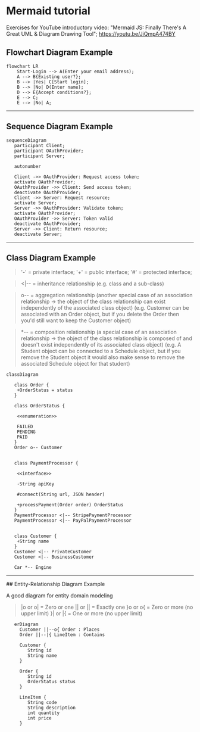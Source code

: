 
# Mermaid tutorial
Exercises for YouTube introductory video: "Mermaid JS: Finally There's A Great UML & Diagram Drawing Tool"; https://youtu.be/JiQmpA474BY



## Flowchart Diagram Example

```mermaid
flowchart LR
    Start-Login --> A(Enter your email address);
    A --> B{Existing user?};
    B --> |Yes| C[Start login];
    B --> |No| D(Enter name);
    D --> E{Accept conditions?};
    E --> C;
    E --> |No| A;
```

<hr>

## Sequence Diagram Example

```mermaid
sequenceDiagram
   participant Client;
   participant OAuthProvider;
   participant Server;

   autonumber

   Client ->> OAuthProvider: Request access token;
   activate OAuthProvider;
   OAuthProvider ->> Client: Send access token;
   deactivate OAuthProvider;
   Client ->> Server: Request resource;
   activate Server;
   Server ->> OAuthProvider: Validate token;
   activate OAuthProvider;
   OAuthProvider ->> Server: Token valid
   deactivate OAuthProvider;
   Server ->> Client: Return resource;
   deactivate Server;
```

<hr>

## Class Diagram Example

> '-' = private interface;
> '+' = public interface;
> '#' = protected interface;

> <|-- = inheritance relationship (e.g. class and a sub-class)

> o-- = aggregation relationship (another special case of an association relationship -> the object of the class relationship can exist independently of the associated class object) (e.g. Customer can be associated with an Order object, but if you delete the Order then you'd still want to keep the Customer object)

> *-- = composition relationship (a special case of an association relationship -> the object of the class relationship is composed of and doesn't exist independently of its associated class object) (e.g. A Student object can be connected to a Schedule object, but if you remove the Student object it would also make sense to remove the associated Schedule object for that student)

```mermaid
classDiagram

   class Order {
    +OrderStatus = status
   }

   class OrderStatus {
    
    <<enumeration>>
    
    FAILED
    PENDING
    PAID
   }
   Order o-- Customer


   class PaymentProcessor {
    
    <<interface>>
    
    -String apiKey
    
    #connect(String url, JSON header)

    +processPayment(Order order) OrderStatus
   }
   PaymentProcessor <|-- StripePaymentProcessor
   PaymentProcessor <|-- PayPalPaymentProcessor


   class Customer {
    +String name
   }
   Customer <|-- PrivateCustomer
   Customer <|-- BusinessCustomer

   Car *-- Engine
```

<hr>
## Entity-Relationship Diagram Example

A good diagram for entity domain modeling

> |o or o| = Zero or one
> || or || = Exactly one
> }o or o{ = Zero or more (no upper limit)
> }| or |{ = One or more (no upper limit)

```mermaid
   erDiagram 
     Customer ||--o{ Order : Places
     Order ||--|{ LineItem : Contains

     Customer {
        String id
        String name
     }

     Order {
        String id
        OrderStatus status
     }

     LineItem {
        String code
        String description
        int quantity
        int price
     }
```
